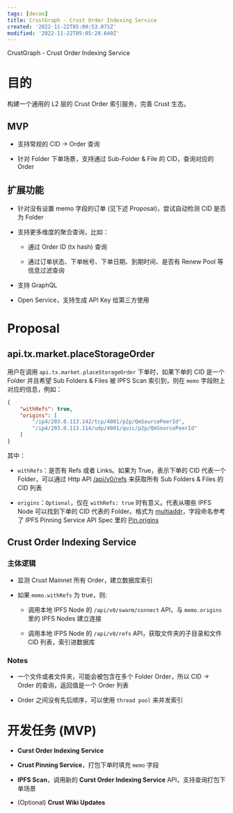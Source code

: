 ```yaml
---
tags: [decoo]
title: CrustGraph - Crust Order Indexing Service
created: '2022-11-22T05:00:53.071Z'
modified: '2022-11-22T05:05:28.640Z'
---
```


CrustGraph - Crust Order Indexing Service

# 目的

构建一个通用的 L2 层的 Crust Order 索引服务，完善 Crust 生态。

## MVP

- 支持常规的 CID -> Order 查询

- 针对 Folder 下单场景，支持通过 Sub-Folder & File 的 CID，查询对应的 Order


## 扩展功能

- 针对没有设置 memo 字段的订单 (见下述 Proposal)，尝试自动检测 CID 是否为 Folder 

- 支持更多维度的聚合查询，比如：
  - 通过 Order ID (tx hash) 查询
  
  - 通过订单状态、下单帐号、下单日期、到期时间、是否有 Renew Pool 等信息过滤查询

- 支持 GraphQL

- Open Service，支持生成 API Key 给第三方使用


# Proposal

## api.tx.market.placeStorageOrder

用户在调用 `api.tx.market.placeStorageOrder` 下单时，如果下单的 CID 是一个 Folder 并且希望 Sub Folders & Files 被 IPFS Scan 索引到，则在 `memo` 字段附上对应的信息，例如：

```json
{
    "withRefs": true,
    "origins": [
        "/ip4/203.0.113.142/tcp/4001/p2p/QmSourcePeerId",
        "/ip4/203.0.113.114/udp/4001/quic/p2p/QmSourcePeerId"
    ]
}
```

其中：

- `withRefs`：是否有 Refs 或者 Links。如果为 True，表示下单的 CID 代表一个 Folder，可以通过 Http API [/api/v0/refs](https://docs.ipfs.tech/reference/kubo/rpc/#api-v0-refs) 来获取所有 Sub Folders & Files 的 CID 列表

- `origins`：`Optional`，仅在 `withRefs: true` 时有意义。代表从哪些 IPFS Node 可以找到下单的 CID 代表的 Folder。格式为 [multiaddr](https://docs.ipfs.io/concepts/glossary/#multiaddr)，字段命名参考了 IPFS Pinning Service API Spec 里的 [Pin.origins](https://ipfs.github.io/pinning-services-api-spec/#section/Provider-hints/Pin.origins)


## Crust Order Indexing Service

### 主体逻辑

- 监测 Crust Mainnet 所有 Order，建立数据库索引

- 如果 `memo.withRefs` 为 true，则:

  - 调用本地 IPFS Node 的 `/api/v0/swarm/connect` API，与 `memo.origins` 里的 IPFS Nodes 建立连接
  
  - 调用本地 IFPS Node 的 `/api/v0/refs` API，获取文件夹的子目录和文件 CID 列表，索引进数据库
  
### Notes

- 一个文件或者文件夹，可能会被包含在多个 Folder Order，所以 CID -> Order 的查询，返回值是一个 Order 列表

- Order 之间没有先后顺序，可以使用 `thread pool` 来并发索引


# 开发任务 (MVP)

- **Curst Order Indexing Service**

- **Crust Pinning Service**，打包下单时填充 `memo` 字段

- **IPFS Scan**，调用新的 **Curst Order Indexing Service** API，支持查询打包下单场景

- (Optional) **Crust Wiki Updates**
